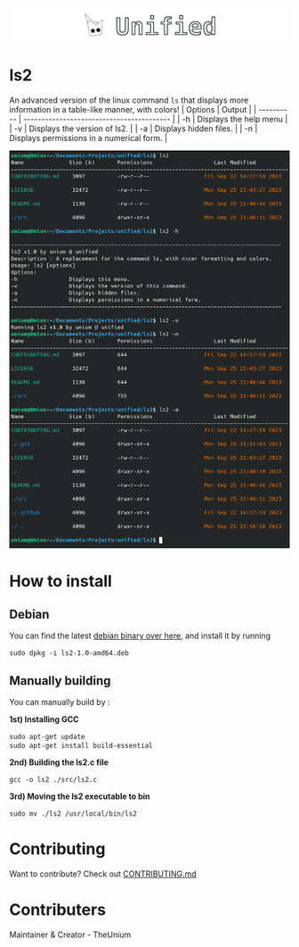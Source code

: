 ![Unified Banner](https://raw.githubusercontent.com/unifiedorg/.github/main/img/logo-banner-small.png)

# ls2
An advanced version of the linux command `ls` that displays more information in a table-like manner, with colors!
| Options    | Output                                    |
| ---------- | ----------------------------------------- |
| -h         | Displays the help menu                    |
| -v         | Displays the version of ls2.              |
| -a         | Displays hidden files.                    |
| -n         | Displays permissions in a numerical form. |

![ls2 showcase](./img/showcase.png)

# How to install
## Debian
You can find the latest [debian binary over here](https://github.com/unifiedorg/ls2/releases/latest), and install it by running
```
sudo dpkg -i ls2-1.0-amd64.deb
```

## Manually building
You can manually build by :

**1st) Installing GCC**
```
sudo apt-get update
sudo apt-get install build-essential
```

**2nd) Building the ls2.c file**
```
gcc -o ls2 ./src/ls2.c
```

**3rd) Moving the ls2 executable to bin**
```
sudo mv ./ls2 /usr/local/bin/ls2
```

# Contributing
Want to contribute? Check out [CONTRIBUTING.md](./CONTRIBUTING.md)

# Contributers
Maintainer & Creator - TheUnium
